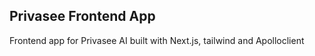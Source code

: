 ## Privasee Frontend App

Frontend app for Privasee AI built with Next.js, tailwind and Apolloclient


